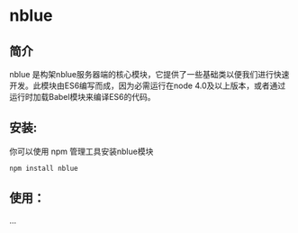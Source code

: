 # nblue
## 简介
nblue 是构架nblue服务器端的核心模块，它提供了一些基础类以便我们进行快速开发。此模块由ES6编写而成，因为必需运行在node 4.0及以上版本，或者通过运行时加载Babel模块来编译ES6的代码。

## 安装:
你可以使用 npm 管理工具安装nblue模块
```
npm install nblue
```

## 使用：
...
